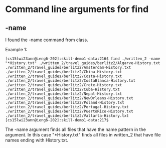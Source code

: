 # Command line arguments for find

## -name

I found the -name command from class.

Example 1:

`[cs15lwi23ann@ieng6-202]:skill-demo1-data:216$ find ./written_2 -name "*History.txt"
./written_2/travel_guides/berlitz2/Algarve-History.txt
./written_2/travel_guides/berlitz2/Amsterdam-History.txt
./written_2/travel_guides/berlitz2/China-History.txt
./written_2/travel_guides/berlitz2/Costa-History.txt
./written_2/travel_guides/berlitz2/CostaBlanca-History.txt
./written_2/travel_guides/berlitz2/Crete-History.txt
./written_2/travel_guides/berlitz2/Cuba-History.txt
./written_2/travel_guides/berlitz2/Nepal-History.txt
./written_2/travel_guides/berlitz2/NewOrleans-History.txt
./written_2/travel_guides/berlitz2/Poland-History.txt
./written_2/travel_guides/berlitz2/Portugal-History.txt
./written_2/travel_guides/berlitz2/PuertoRico-History.txt
./written_2/travel_guides/berlitz2/Vallarta-History.txt
[cs15lwi23ann@ieng6-202]:skill-demo1-data:217$
`

The -name argument finds all files that have the name pattern in the argument. In this case "*History.txt" finds all files in written_2 that have file names ending with History.txt.
